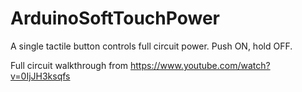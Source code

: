 # ArduinoSoftTouchPower
A single tactile button controls full circuit power. Push ON, hold OFF.

Full circuit walkthrough from https://www.youtube.com/watch?v=0IjJH3ksqfs 
